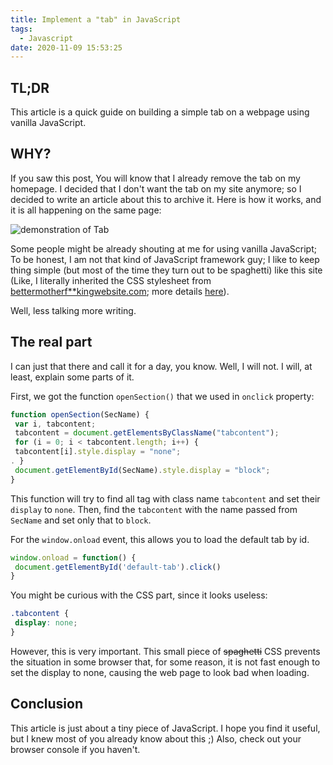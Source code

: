 ```yaml
---
title: Implement a "tab" in JavaScript
tags:
  - Javascript
date: 2020-11-09 15:53:25
---
```



## TL;DR

This article is a quick guide on building a simple tab on a webpage using vanilla JavaScript.

## WHY?

If you saw this post, You will know that I already remove the tab on my homepage. I decided that I don't want the tab on my site anymore; so I decided to write an article about this to archive it. Here is how it works, and it is all happening on the same page:

![demonstration of Tab](https://cdn.patrickwu.space/posts/dev/js-tab.gif)

Some people might be already shouting at me for using vanilla JavaScript; To be honest, I am not that kind of JavaScript framework guy; I like to keep thing simple (but most of the time they turn out to be spaghetti) like this site (Like, I literally inherited the CSS stylesheet from [bettermotherf**kingwebsite.com](http://bettermotherfuckingwebsite.com); more details [here](https://patrickwu.space/2020/01/04/a-even-better-motherfing-website/)).

Well, less talking more writing.

## The real part

<script async src="//jsfiddle.net/callmepk/oqht7k1c/1/embed/js,html,css,result/dark/"></script>

I can just that there and call it for a day, you know. Well, I will not. I will, at least, explain some parts of it.

First, we got the function `openSection()` that we used in `onclick` property:

```js
function openSection(SecName) {
 var i, tabcontent;
 tabcontent = document.getElementsByClassName("tabcontent");
 for (i = 0; i < tabcontent.length; i++) {
 tabcontent[i].style.display = "none";
. }
 document.getElementById(SecName).style.display = "block";
}
```

This function will try to find all tag with class name `tabcontent` and set their `display` to `none`. Then, find the `tabcontent` with the name passed from `SecName` and set only that to `block`.

For the `window.onload` event, this allows you to load the default tab by id.

```js
window.onload = function() {
 document.getElementById('default-tab').click()
}
```

You might be curious with the CSS part, since it looks useless:

```css
.tabcontent {
 display: none;
}
```

However, this is very important. This small piece of ~~spaghetti~~ CSS prevents the situation in some browser that, for some reason, it is not fast enough to set the display to none, causing the web page to look bad when loading.

## Conclusion

This article is just about a tiny piece of JavaScript. I hope you find it useful, but I knew most of you already know about this ;) Also, check out your browser console if you haven't.

